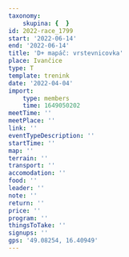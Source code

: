 ```yaml
---
taxonomy:
    skupina: {  }
id: 2022-race_1799
start: '2022-06-14'
end: '2022-06-14'
title: 'D+ mapáč: vrstevnicovka'
place: Ivančice
type: T
template: trenink
date: '2022-04-04'
import:
    type: members
    time: 1649050202
meetTime: ''
meetPlace: ''
link: ''
eventTypeDescription: ''
startTime: ''
map: ''
terrain: ''
transport: ''
accomodation: ''
food: ''
leader: ''
note: ''
return: ''
price: ''
program: ''
thingsToTake: ''
signups: ''
gps: '49.08254, 16.40949'
---
```


